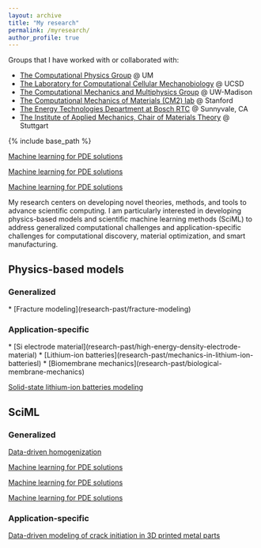 ```yaml
---
layout: archive
title: "My research"
permalink: /myresearch/
author_profile: true
---
```


Groups that I have worked with or collaborated with:
* [The Computational Physics Group](http://www.umich.edu/~compphys/index.html) @ UM
* [The Laboratory for Computational Cellular Mechanobiology](https://sites.google.com/eng.ucsd.edu/prangamani/home?authuser=0) @ UCSD
* [The Computational Mechanics and Multiphysics Group](https://compphys.me.wisc.edu/) @ UW-Madison
* [The Computational Mechanics of Materials (CM2) lab](https://cm2.stanford.edu/) @ Stanford
* [The Energy Technologies Department at Bosch RTC](https://www.bosch.com/research/know-how/research-experts/jake-christensen-ph-d/) @ Sunnyvale, CA
* [The Institute of Applied Mechanics, Chair of Materials Theory](https://www.mib.uni-stuttgart.de/en/chair1/) @ Stuttgart

{% include base_path %}

[Machine learning for PDE solutions](research-nn-based-pde-solver)

[Machine learning for PDE solutions](1-nn-based-pde-solver)

[Machine learning for PDE solutions](https://xiaoxuanzhangcm.github.io/research-nn-based-pde-solver/)


My research centers on developing novel theories, methods, and tools to advance scientific computing. I am particularly interested in developing physics-based models and scientific machine learning methods (SciML) to address generalized computational challenges and application-specific challenges for computational discovery, material optimization, and smart manufacturing. 


<h2>Physics-based models </h2>
<h3>Generalized </h3>
* [Fracture modeling](research-past/fracture-modeling)

<h3>Application-specific </h3>
* [Si electrode material](research-past/high-energy-density-electrode-material)
* [Lithium-ion batteries](research-past/mechanics-in-lithium-ion-batteriesl)
* [Biomembrane mechanics](research-past/biological-membrane-mechanics)

[Solid-state lithium-ion batteries modeling](research-current/ssb)


<h2>SciML</h2>
<h3>Generalized </h3>

[Data-driven homogenization](research-past/data-driven-homogenization)

[Machine learning for PDE solutions](research-nn-based-pde-solver)

[Machine learning for PDE solutions](1-nn-based-pde-solver)

[Machine learning for PDE solutions](https://xiaoxuanzhangcm.github.io/research-nn-based-pde-solver/)

<h3>Application-specific </h3>

[Data-driven modeling of crack initiation in 3D printed metal parts](research-current/am-porosity)

